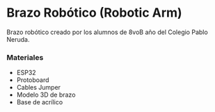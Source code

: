 # Brazo Robótico (Robotic Arm)

Brazo robótico creado por los alumnos de 8voB año del Colegio Pablo Neruda.

### Materiales

-   ESP32
-   Protoboard
-   Cables Jumper
-   Modelo 3D de brazo
-   Base de acrílico
